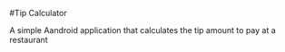 #Tip Calculator

A simple Aandroid application that calculates the tip amount to pay at a restaurant